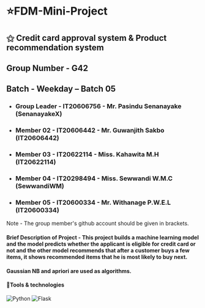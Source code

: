 # ⭐FDM-Mini-Project
## ⚝ Credit card approval system & Product recommendation system
## Group Number - G42
## Batch - Weekday – Batch 05

- ### Group Leader - IT20606756 - Mr. Pasindu Senanayake (SenanayakeX)
- ### Member 02 - IT20606442 - Mr. Guwanjith Sakbo (IT20606442)
- ### Member 03 - IT20622114 - Miss. Kahawita M.H (IT20622114)
- ### Member 04 - IT20298494 - Miss. Sewwandi W.M.C (SewwandiWM)
- ### Member 05 - IT20600334 - Mr. Withanage P.W.E.L (IT20600334)
Note - The group member's github account should be given in brackets.


#### Brief Description of Project - This project builds a machine learning model and the model predicts whether the applicant is eligible for credit card or not and the other model recommends that after a customer buys a few items, it shows recommended items that he is most likely to buy next.
#### Gaussian NB and apriori are used as algorithms.
#### 🔴Tools & technologies
![Python](https://img.shields.io/badge/python-3670A0?style=for-the-badge&logo=python&logoColor=ffdd54)
![Flask](https://img.shields.io/badge/flask-%23000.svg?style=for-the-badge&logo=flask&logoColor=white)
